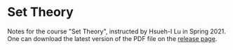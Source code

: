 # Set Theory
Notes for the course "Set Theory", instructed by Hsueh-I Lu in Spring 2021. One can download the latest version of the PDF file on the [release page](https://github.com/fanfly/note-set/releases).
